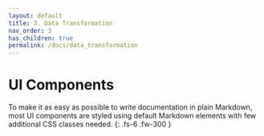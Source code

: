 ```yaml
---
layout: default
title: 3. Data Transformation
nav_order: 3
has_children: true
permalink: /docs/data_transformation
---
```


# UI Components

To make it as easy as possible to write documentation in plain Markdown, most UI components are styled using default Markdown elements with few additional CSS classes needed.
{: .fs-6 .fw-300 }
